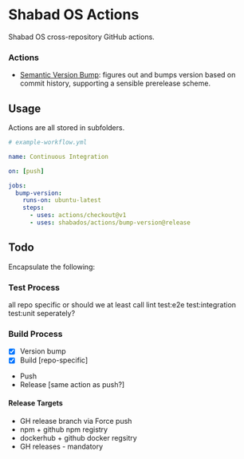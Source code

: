 # Shabad OS Actions

Shabad OS cross-repository GitHub actions.

### Actions

- [Semantic Version Bump](bump-version/): figures out and bumps version based on commit history, supporting a sensible prerelease scheme.

## Usage

Actions are all stored in subfolders.

```yaml
# example-workflow.yml

name: Continuous Integration

on: [push]

jobs:
  bump-version:
    runs-on: ubuntu-latest
    steps:
      - uses: actions/checkout@v1
      - uses: shabados/actions/bump-version@release
```

## Todo

Encapsulate the following:

### Test Process

all repo specific or should we at least call lint test:e2e test:integration test:unit seperately?

### Build Process

- [x] Version bump
- [x] Build [repo-specific]
- Push
- Release [same action as push?]

#### Release Targets

- GH release branch via Force push
- npm + github npm registry
- dockerhub + github docker regsitry
- GH releases - mandatory

